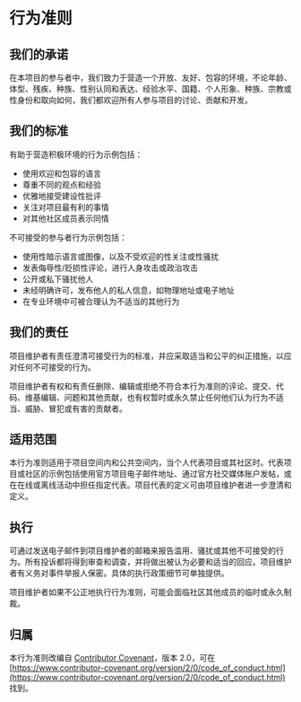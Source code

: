 # 行为准则

## 我们的承诺
在本项目的参与者中，我们致力于营造一个开放、友好、包容的环境，不论年龄、体型、残疾、种族、性别认同和表达、经验水平、国籍、个人形象、种族、宗教或性身份和取向如何，我们都欢迎所有人参与项目的讨论、贡献和开发。

## 我们的标准
有助于营造积极环境的行为示例包括：
- 使用欢迎和包容的语言
- 尊重不同的观点和经验
- 优雅地接受建设性批评
- 关注对项目最有利的事情
- 对其他社区成员表示同情

不可接受的参与者行为示例包括：
- 使用性暗示语言或图像，以及不受欢迎的性关注或性骚扰
- 发表侮辱性/贬损性评论，进行人身攻击或政治攻击
- 公开或私下骚扰他人
- 未经明确许可，发布他人的私人信息，如物理地址或电子地址
- 在专业环境中可被合理认为不适当的其他行为

## 我们的责任
项目维护者有责任澄清可接受行为的标准，并应采取适当和公平的纠正措施，以应对任何不可接受的行为。

项目维护者有权和有责任删除、编辑或拒绝不符合本行为准则的评论、提交、代码、维基编辑、问题和其他贡献，也有权暂时或永久禁止任何他们认为行为不适当、威胁、冒犯或有害的贡献者。

## 适用范围
本行为准则适用于项目空间内和公共空间内，当个人代表项目或其社区时。代表项目或社区的示例包括使用官方项目电子邮件地址、通过官方社交媒体账户发帖，或在在线或离线活动中担任指定代表。项目代表的定义可由项目维护者进一步澄清和定义。

## 执行
可通过发送电子邮件到项目维护者的邮箱来报告滥用、骚扰或其他不可接受的行为。所有投诉都将得到审查和调查，并将做出被认为必要和适当的回应。项目维护者有义务对事件举报人保密。具体的执行政策细节可单独提供。

项目维护者如果不公正地执行行为准则，可能会面临社区其他成员的临时或永久制裁。

## 归属
本行为准则改编自 [Contributor Covenant](https://www.contributor-covenant.org/)，版本 2.0，可在 [https://www.contributor-covenant.org/version/2/0/code_of_conduct.html](https://www.contributor-covenant.org/version/2/0/code_of_conduct.html) 找到。